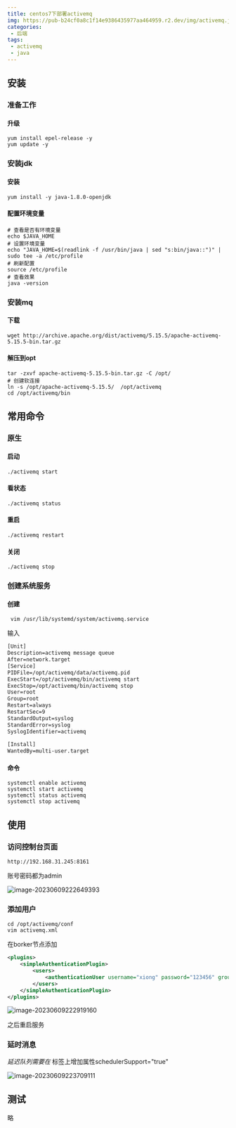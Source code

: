 ```yaml
---
title: centos7下部署activemq
img: https://pub-b24cf0a8c1f14e9386435977aa464959.r2.dev/img/activemq.jpg
categories:
 - 后端
tags:
 - activemq
 - java
---
```


## 安装

### 准备工作

#### 升级

```shell
yum install epel-release -y
yum update -y
```

### 安装jdk

#### 安装

```shell
yum install -y java-1.8.0-openjdk
```

#### 配置环境变量

```shell
# 查看是否有环境变量
echo $JAVA_HOME
# 设置环境变量
echo "JAVA_HOME=$(readlink -f /usr/bin/java | sed "s:bin/java::")" | sudo tee -a /etc/profile
# 刷新配置
source /etc/profile
# 查看效果
java -version
```

### 安装mq

#### 下载

```shell
wget http://archive.apache.org/dist/activemq/5.15.5/apache-activemq-5.15.5-bin.tar.gz
```

#### 解压到opt

```shell
tar -zxvf apache-activemq-5.15.5-bin.tar.gz -C /opt/
# 创建软连接
ln -s /opt/apache-activemq-5.15.5/  /opt/activemq
cd /opt/activemq/bin
```

## 常用命令

### 原生

#### 启动

```shell
./activemq start
```

#### 看状态

```shell
./activemq status
```

#### 重启

```shell
./activemq restart
```

#### 关闭

```shell
./activemq stop
```

### 创建系统服务

#### 创建

```shell
 vim /usr/lib/systemd/system/activemq.service
```

输入

```txt
[Unit]
Description=activemq message queue
After=network.target
[Service]
PIDFile=/opt/activemq/data/activemq.pid
ExecStart=/opt/activemq/bin/activemq start
ExecStop=/opt/activemq/bin/activemq stop
User=root
Group=root
Restart=always
RestartSec=9
StandardOutput=syslog
StandardError=syslog
SyslogIdentifier=activemq
 
[Install]
WantedBy=multi-user.target
```

#### 命令

```shell
systemctl enable activemq
systemctl start activemq
systemctl status activemq
systemctl stop activemq
```

## 使用

### 访问控制台页面

```http
http://192.168.31.245:8161
```

账号密码都为admin

![image-20230609222649393](https://pub-b24cf0a8c1f14e9386435977aa464959.r2.dev/img/20230609222650.png)

### 添加用户

```shell
cd /opt/activemq/conf
vim activemq.xml
```

在borker节点添加

```xml
<plugins>
    <simpleAuthenticationPlugin>
        <users>
            <authenticationUser username="xiong" password="123456" groups="users,admins"/>
        </users>
    </simpleAuthenticationPlugin>
</plugins>
```

![image-20230609222919160](https://pub-b24cf0a8c1f14e9386435977aa464959.r2.dev/img/20230609222920.png)

之后重启服务

### 延时消息

*延迟队列需要在* <broker>标签上增加属性schedulerSupport="true"

![image-20230609223709111](https://pub-b24cf0a8c1f14e9386435977aa464959.r2.dev/img/20230609223710.png)

## 测试

略
